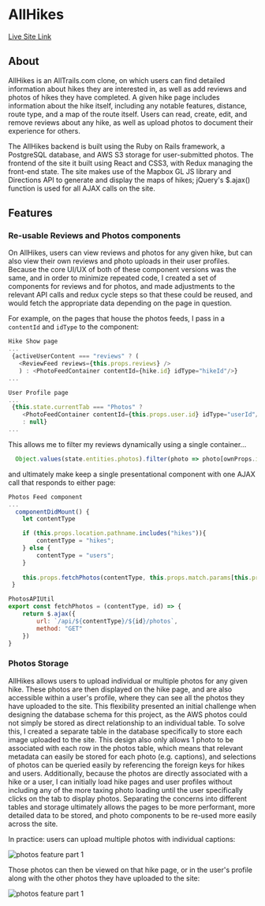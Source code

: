 # AllHikes

[Live Site Link](http://all-hikes.herokuapp.com/)

## About
AllHikes is an AllTrails.com clone, on which users can find detailed information about hikes they are interested in, as well as add reviews and photos of hikes they have completed. A given hike page includes information about the hike itself, including any notable features, distance, route type, and a map of the route itself. Users can read, create, edit, and remove reviews about any hike, as well as upload photos to document their experience for others. 

The AllHikes backend is built using the Ruby on Rails framework, a PostgreSQL database, and AWS S3 storage for user-submitted photos. The frontend of the site it built using React and CSS3, with Redux managing the front-end state. The site makes use of the Mapbox GL JS library and Directions API to generate and display the maps of hikes; jQuery's $.ajax() function is used for all AJAX calls on the site.

## Features

### Re-usable Reviews and Photos components
On AllHikes, users can view reviews and photos for any given hike, but can also view their own reviews and photo uploads in their user profiles. Because the core UI/UX of both of these component versions was the same, and in order to minimize repeated code, I created a set of components for reviews and for photos, and made adjustments to the relevant API calls and redux cycle steps so that these could be reused, and would fetch the appropriate data depending on the page in question.

For example, on the pages that house the photos feeds, I pass in a `contentId` and `idType` to the component: 
```js
Hike Show page
...
 {activeUserContent === "reviews" ? (
   <ReviewFeed reviews={this.props.reviews} />
   ) : <PhotoFeedContainer contentId={hike.id} idType="hikeId"/>}
...

User Profile page
...
 {this.state.currentTab === "Photos" ? 
    <PhotoFeedContainer contentId={this.props.user.id} idType="userId"/> 
    : null}
...
```
This allows me to filter my reviews dynamically using a single container... 
```js
  Object.values(state.entities.photos).filter(photo => photo[ownProps.idType] === ownProps.contentId)
```
and ultimately make keep a single presentational component with one AJAX call that responds to either page:
```js
Photos Feed component
...
  componentDidMount() {
    let contentType

    if (this.props.location.pathname.includes("hikes")){
        contentType = "hikes";
    } else {
        contentType = "users";
    }
        
    this.props.fetchPhotos(contentType, this.props.match.params[this.props.idType])
 }

PhotosAPIUtil
export const fetchPhotos = (contentType, id) => {
    return $.ajax({
        url: `/api/${contentType}/${id}/photos`,
        method: "GET"
    })
}
```


### Photos Storage
AllHikes allows users to upload individual or multiple photos for any given hike. These photos are then displayed on the hike page, and are also accessible within a user's profile, where they can see all the photos they have uploaded to the site. This flexibility presented an initial challenge when designing the database schema for this project, as the AWS photos could not simply be stored as direct relationship to an individual table. To solve this, I created a separate table in the database specifically to store each image uploaded to the site. This design also only allows 1 photo to be associated with each row in the photos table, which means that relevant metadata can easily be stored for each photo (e.g. captions), and selections of photos can be queried easily by referencing the foreign keys for hikes and users. Additionally, because the photos are directly associated with a hike or a user, I can initially load hike pages and user profiles without including any of the more taxing photo loading until the user specifically clicks on the tab to display photos. Separating the concerns into different tables and storage ultimately allows the pages to be more performant, more detailed data to be stored, and photo components to be re-used more easily across the site. 

In practice: users can upload multiple photos with individual captions:

![photos feature part 1](/demo/photos_feature_1.gif)




Those photos can then be viewed on that hike page, or in the user's profile along with the other photos they have uploaded to the site: 

![photos feature part 1](/demo/photos_feature_2.gif)

